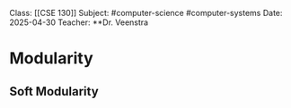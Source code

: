 Class: [[CSE 130]]
Subject: #computer-science #computer-systems 
Date: 2025-04-30
Teacher: **Dr. Veenstra

# Modularity

## Soft Modularity


